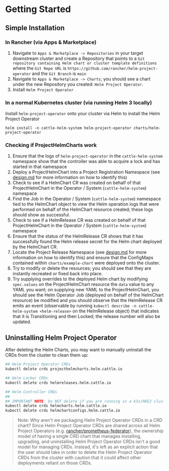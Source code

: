 # Getting Started

## Simple Installation

### In Rancher (via Apps & Marketplace)

1. Navigate to `Apps & Marketplace -> Repositories` in your target downstream cluster and create a Repository that points to a `Git repository containing Helm chart or cluster template definitions` where the `Git Repo URL` is `https://github.com/rancher/helm-project-operator` and the `Git Branch` is `main`
2. Navigate to `Apps & Marketplace -> Charts`; you should see a chart under the new Repository you created: `Helm Project Operator`. 
3. Install `Helm Project Operator`

### In a normal Kubernetes cluster (via running Helm 3 locally)

Install `helm-project-operator` onto your cluster via Helm to install the Helm Project Operator

```
helm install -n cattle-helm-system helm-project-operator charts/helm-project-operator
```

### Checking if ProjectHelmCharts work

1. Ensure that the logs of `helm-project-operator` in the `cattle-helm-system` namespace show that the controller was able to acquire a lock and has started in that namespace
2. Deploy a ProjectHelmChart into a Project Registration Namespace (see [design.md](design.md) for more information on how to identify this)
3. Check to see if a HelmChart CR was created on behalf of that ProjectHelmChart in the Operator / System (`cattle-helm-system`) namespace
4. Find the Job in the Operator / System (`cattle-helm-system`) namespace tied to the HelmChart object to view the Helm operation logs that were performed on behalf of the HelmChart resource created; these logs should show as successful.
5. Check to see if a HelmRelease CR was created on behalf of that ProjectHelmChart in the Operator / System (`cattle-helm-system`) namespace
6. Ensure that the status of the HelmRelease CR shows that it has successfully found the Helm release secret for the Helm chart deployed by the HelmChart CR.
7. Locate the Project Release Namespace (see [design.md](design.md) for more information on how to identify this) and ensure that the ConfigMaps contained within `charts/example-chart` were deployed onto the cluster.
8. Try to modify or delete the resources; you should see that they are instantly recreated or fixed back into place.
9. Try supplying overrides to the deployed Helm chart by modifying `spec.values` on the ProjectHelmChart resource the `data` value to any YAML you want; on supplying new YAML to the ProjectHelmChart, you should see the Helm Operator Job (deployed on behalf of the HelmChart resource) be modified and you should observe that the HelmRelease CR emits an event (observable by running `kubectl describe -n cattle-helm-system <helm-release>` on the HelmRelease object) that indicates that it is Transitioning and then Locked; the release number will also be updated.

## Uninstalling Helm Project Operator

After deleting the Helm Charts, you may want to manually uninstall the CRDs from the cluster to clean them up:

```bash
## Helm Project Operator CRDs
kubectl delete crds projecthelmcharts.helm.cattle.io

## Helm Locker CRDs
kubectl delete crds helmreleases.helm.cattle.io

## Helm Controller CRDs
##
## IMPORTANT NOTE: Do NOT delete if you are running in a k3s/RKE2 cluster since these CRDs are used to also manage internal k8s components
kubectl delete crds helmcharts.helm.cattle.io
kubectl delete crds helmchartconfigs.helm.cattle.io
```

> Note: Why aren't we packaging Helm Project Operator CRDs in a CRD chart? Since Helm Project Operator CRDs are shared across all Helm Project Operators (e.g. [rancher/prometheus-federator](https://github.com/rancher/prometheus-federator)), the ownership model of having a single CRD chart that manages installing, upgrading, and uninstalling Helm Project Operator CRDs isn't a good model for managing CRDs. Instead, it's left as an explicit action that the user should take in order to delete the Helm Project Operator CRDs from the cluster with caution that it could affect other deployments reliant on those CRDs.